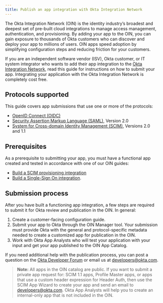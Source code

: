 ```yaml
---
title: Publish an app integration with Okta Integration Network
---
```


The Okta Integration Network (OIN) is the identity industry’s broadest and deepest set of pre-built cloud integrations to manage access management, authentication, and provisioning. By adding your app to the OIN, you can gain exposure to thousands of Okta customers who can discover and deploy your app to millions of users. OIN apps speed adoption by simplifying configuration steps and reducing friction for your customers.

If you are an independent software vendor (ISV), Okta customer, or IT system integrator who wants to add their app integration to the [Okta Integration Network](https://www.okta.com/integrations/), read this guide for instructions on how to submit your app. Integrating your application with the Okta Integration Network is completely cost free.

## Protocols supported

This guide covers app submissions that use one or more of the protocols:

* [OpenID Connect (OIDC)](https://openid.net/connect/)
* [Security Assertion Markup Language (SAML)](https://en.wikipedia.org/wiki/SAML_2.0), Version 2.0
* [System for Cross-domain Identity Management (SCIM)](http://www.simplecloud.info/), Versions 2.0 and 1.1

## Prerequisites

As a prerequisite to submitting your app, you must have a functional app created and tested in accordance with one of our OIN guides:

* [Build a SCIM provisioning integration](/docs/guides/build-provisioning-integration/)
* [Build a Single-Sign On integration](/docs/guides/build-sso-integration/before-you-begin/).

## Submission process

After you have built a functioning app integration, a few steps are required to submit it for Okta review and publication in the OIN. In general:

1. Create a customer-facing configuration guide.
1. Submit your app to Okta through the OIN Manager tool. Your submission must provide Okta with the general and protocol-specific metadata needed to create a customized app for publication in the OIN.
1. Work with Okta App Analysts who will test your application with your input and get your app published to the OIN App Catalog.

If you need additional help with the publication process, you can post a question on the [Okta Developer Forum](https://devforum.okta.com/) or email us at <developers@okta.com>.

>**Note:** All apps in the OIN catalog are public. If you want to submit a private app request for: SCIM 1.1 apps, Profile Master apps, or apps that use a custom header expression for Header Auth, then use the SCIM App Wizard to create your app and send an email to <developers@okta.com>. Okta App Analysts will help you to create an internal-only app that is not included in the OIN.

<NextSectionLink/>
